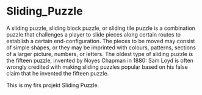 # Sliding_Puzzle
 
 A sliding puzzle, sliding block puzzle, or sliding tile puzzle is a combination puzzle that challenges a player to slide
 pieces along certain routes to establish a certain end-configuration. 
 The pieces to be moved may consist of simple shapes, or they may be imprinted with colours, patterns, sections of a
 larger picture, numbers, or letters.
 The oldest type of sliding puzzle is the fifteen puzzle, invented by Noyes Chapman in 1880: Sam Loyd is often wrongly 
 credited with making sliding puzzles popular based on his false claim that he invented the fifteen puzzle.

 This is my firs projekt Sliding Puzzle.
 

